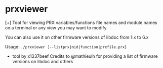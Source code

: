 # prxviewer
[+] Tool for viewing PRX variables/functions file names and module names on a terminal or any view you may want to modify

You can also use it on other firmware versions of libdoc from 1.x to 6.x

Usage:
  `./prxviewer [--listprx|nid|function|prxfile.prx]`

- tool by x1337beef
Credits to @mathieulh for providing a list of firmware versions on libdoc and others
